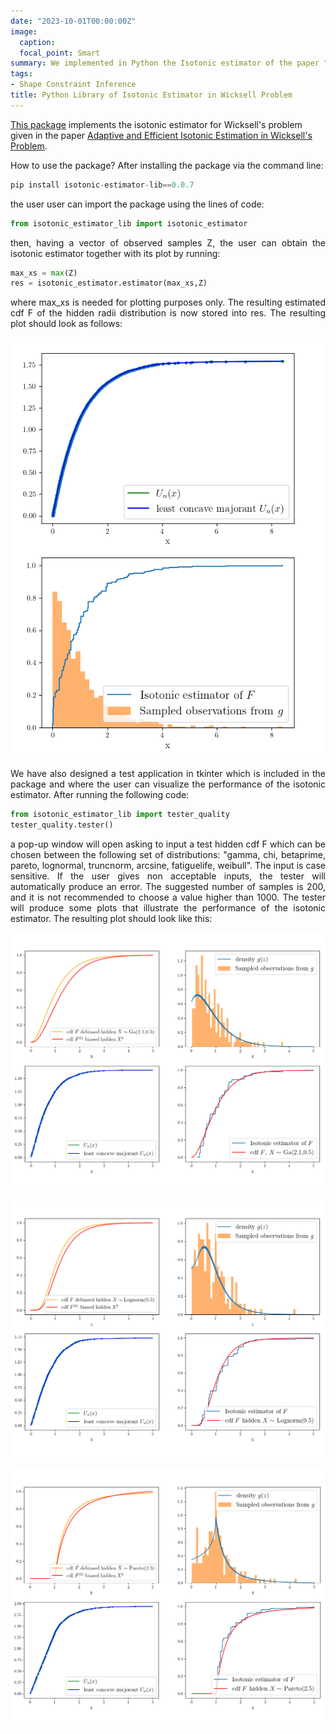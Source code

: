 ```yaml
---
date: "2023-10-01T00:00:00Z"
image:
  caption: 
  focal_point: Smart
summary: We implemented in Python the Isotonic estimator of the paper "Efficient Isotonic Estimation in Wicksell Problem". We created a dedicated library that can be installed by any Python user willing to deploy this estimator. In the library is contained also a tester where the user can test the estimator choosing from a set of hidden distribution functions F of the radii distribution.
tags:
- Shape Constraint Inference
title: Python Library of Isotonic Estimator in Wicksell Problem
---
```


[This package](https://pypi.org/project/isotonic-estimator-lib/0.0.7/#description) implements the isotonic estimator for Wicksell's problem given in the paper [Adaptive and Efficient Isotonic Estimation in Wicksell's Problem](https://arxiv.org/pdf/2310.05463.pdf). 

<div style="text-align: justify">

How to use the package? After installing the package via the command line: 


```python 
pip install isotonic-estimator-lib==0.0.7
```

the user user can import the package using the lines of code:

```python 
from isotonic_estimator_lib import isotonic_estimator
```

then, having a vector of observed samples Z, the user can obtain the isotonic estimator together with its plot by running:

```python 
max_xs = max(Z)
res = isotonic_estimator.estimator(max_xs,Z)
```

where max_xs is needed for plotting purposes only. The resulting estimated cdf F of the hidden radii distribution is now stored into res. The resulting plot should look as follows: 

![](https://github.com/francescogili/plots_isotonic_estimator_lib/blob/main/test.png?raw=true)

We have also designed a test application in tkinter which is included in the package and where the user can visualize the performance of the isotonic estimator. After running the following code:

```python 
from isotonic_estimator_lib import tester_quality
tester_quality.tester()
```

a pop-up window will open asking to input a test hidden cdf F which can be chosen between the following set of distributions: "gamma, chi, betaprime, pareto, lognormal, truncnorm, arcsine, fatiguelife, weibull". The input is case sensitive. If the user gives non acceptable inputs, the tester will automatically produce an error. The suggested number of samples is 200, and it is not recommended to choose a value higher than 1000. The tester will produce some plots that illustrate the performance of the isotonic estimator. The resulting plot should look like this:
<div>

![](https://github.com/francescogili/plots_isotonic_estimator_lib/blob/main/gamma.png?raw=true)

![](https://github.com/francescogili/plots_isotonic_estimator_lib/blob/main/lognormal.png?raw=true)

![](https://github.com/francescogili/plots_isotonic_estimator_lib/blob/main/pareto.png?raw=true)

